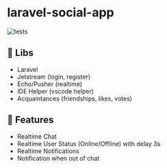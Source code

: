 # laravel-social-app

![tests](https://github.com/lukaszradziak/laravel-social-app/workflows/tests/badge.svg)

## 📃 Libs

-   Laravel
-   Jetstream (login, register)
-   Echo/Pusher (realtime)
-   IDE Helper (vscode helper)
-   Acquaintances (friendships, likes, votes)

## 🎉 Features

-   Realtime Chat
-   Realtime User Status (Online/Offline) with delay 3s
-   Realtime Notifications
-   Notification when out of chat
